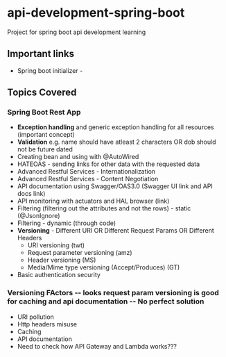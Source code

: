 # api-development-spring-boot
Project for spring boot api development learning

## Important links
- Spring boot initializer - 

## Topics Covered
### Spring Boot Rest App
- **Exception handling** and generic exception handling for all resources (important concept)
- **Validation** e.g. name should have atleast 2 characters OR dob should not be future dated
- Creating bean and using with @AutoWired
- HATEOAS - sending links for other data with the requested data
- Advanced Restful Services - Internationalization
- Advanced Restful Services - Content Negotiation
- API documentation using Swagger/OAS3.0 (Swagger UI link and API docs link)
- API monitoring with actuators and HAL browser (link)
- Filtering (filtering out the attributes and not the rows) - static (@JsonIgnore)
- Filtering - dynamic (through code)
- **Versioning** - Different URI OR Different Request Params OR Different Headers
  - URI versioning (twt)
  - Request parameter versioning (amz)
  - Header versioning (MS)
  - Media/Mime type versioning (Accept/Produces) (GT)
- Basic authentication security


### Versioning FActors -- looks request param versioning is good for caching and api documentation -- No perfect solution
- URI pollution
- Http headers misuse
- Caching
- API documentation
- Need to check how API Gateway and Lambda works???
